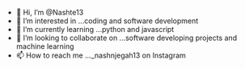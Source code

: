 - 👋 Hi, I’m @Nashte13
- 👀 I’m interested in ...coding and software development
- 🌱 I’m currently learning ...python and javascript
- 💞️ I’m looking to collaborate on ...software developing projects and machine learning
- 📫 How to reach me ..._nashnjegah13 on Instagram

<!---
Nashte13/Nashte13 is a ✨ special ✨ repository because its `README.md` (this file) appears on your GitHub profile.
You can click the Preview link to take a look at your changes.
--->
